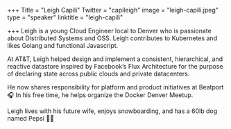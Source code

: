 +++
Title = "Leigh Capili"
Twitter = "capileigh"
image = "leigh-capili.jpeg"
type = "speaker"
linktitle = "leigh-capili"

+++
Leigh is a young Cloud Engineer local to Denver who is passionate about Distributed Systems and OSS. Leigh contributes to Kubernetes and likes Golang and functional Javascript.

At AT&T, Leigh helped design and implement a consistent, hierarchical, and reactive datastore inspired by Facebook’s Flux Architecture for the purpose of declaring state across public clouds and private datacenters.

He now shares responsibility for platform and product initiatives at Beatport 🎧
In his free time, he helps organize the Docker Denver Meetup.

Leigh lives with his future wife, enjoys snowboarding, and has a 60lb dog named Pepsi 🙂🐶

